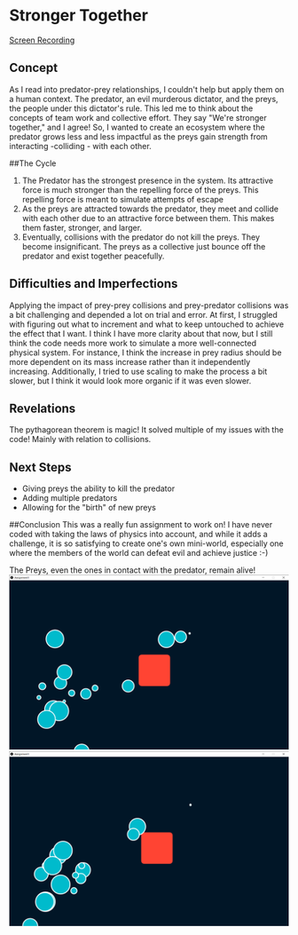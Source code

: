 # Stronger Together
[Screen Recording](https://www.youtube.com/watch?v=vLMYLRdXG7s&feature=youtu.be)

## Concept
As I read into predator-prey relationships, I couldn't help but apply them on a human context. The predator, an evil murderous dictator, and the preys, the people under this dictator's rule. This led me to think about the concepts of team work and collective effort. They say "We're stronger together," and I agree! So, I wanted to create an ecosystem where the predator grows less and less impactful as the preys gain strength from interacting -colliding - with each other. 

##The Cycle 
1. The Predator has the strongest presence in the system. Its attractive force is much stronger than the repelling force of the preys. This repelling force is meant to simulate attempts of escape 
2. As the preys are attracted towards the predator, they meet and collide with each other due to an attractive force between them. This makes them faster, stronger, and larger. 
3. Eventually, collisions with the predator do not kill the preys. They become insignificant. The preys as a collective just bounce off the predator and exist together peacefully. 

## Difficulties and Imperfections
Applying the impact of prey-prey collisions and prey-predator collisions was a bit challenging and depended a lot on trial and error. At first, I struggled with figuring out what to increment and what to keep untouched to achieve the effect that I want. I think I have more clarity about that now, but I still think the code needs more work to simulate a more well-connected physical system. For instance, I think the increase in prey radius should be more dependent on its mass increase rather than it independently increasing. Additionally, I tried to use scaling to make the process a bit slower, but I think it would look more organic if it was even slower.

## Revelations
The pythagorean theorem is magic! It solved multiple of my issues with the code! Mainly with relation to collisions. 
## Next Steps
- Giving preys the ability to kill the predator
- Adding multiple predators
- Allowing for the "birth" of new preys


##Conclusion
This was a really fun assignment to work on! I have never coded with taking the laws of physics into account, and while it adds a challenge, it is so satisfying to create one's own mini-world, especially one where the members of the world can defeat evil and achieve justice :-) 

The Preys, even the ones in contact with the predator, remain alive!
![Screenshot1](https://github.com/sarahalyahya/robotapsyche/blob/3a9912d36b42a81aa9390e9312c7e386ad1ef9e1/feb14/Screenshot1.png)
![Screenshot2](https://github.com/sarahalyahya/robotapsyche/blob/bf40b8dddc04787b673e41c0d48376405960092d/feb14/Screenshot2.png)
